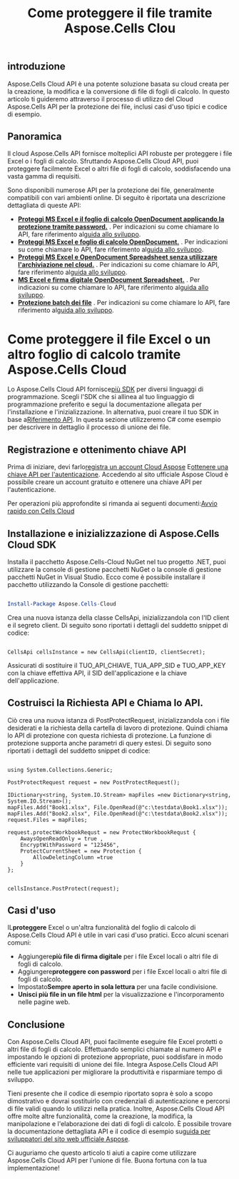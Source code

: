 ﻿---
title: Come proteggere il file tramite Aspose.Cells Clou
type: docs
url: /it/how-to-protect-file
description: Come proteggere il file tramite Aspose.Cells Cloud
weight: 10
kwords: Excel, Office Cloud, REST API, Foglio di calcolo, PDF, CSV, Json, Markdwon, Come proteggere il file tramite Aspose.Cells Cloud
---
## introduzione

Aspose.Cells Cloud API è una potente soluzione basata su cloud creata per la creazione, la modifica e la conversione di file di fogli di calcolo. In questo articolo ti guideremo attraverso il processo di utilizzo del Cloud Aspose.Cells API per la protezione dei file, inclusi casi d'uso tipici e codice di esempio.

## Panoramica

Il cloud Aspose.Cells API fornisce molteplici API robuste per proteggere i file Excel o i fogli di calcolo. Sfruttando Aspose.Cells Cloud API, puoi proteggere facilmente Excel o altri file di fogli di calcolo, soddisfacendo una vasta gamma di requisiti.


Sono disponibili numerose API per la protezione dei file, generalmente compatibili con vari ambienti online. Di seguito è riportata una descrizione dettagliata di queste API:

- **[Proteggi MS Excel e il foglio di calcolo OpenDocument applicando la protezione tramite password.](https://reference.aspose.cloud/cells/#/Workbook/PostEncryptWorkbook)** . Per indicazioni su come chiamare lo API, fare riferimento al[guida allo sviluppo](https://docs.aspose.cloud/cells/workbook/encrypt/).
- **[Proteggi MS Excel e foglio di calcolo OpenDocument.](https://reference.aspose.cloud/cells/#/Workbook/PostProtectWorkbook)** . Per indicazioni su come chiamare lo API, fare riferimento al[guida allo sviluppo](https://docs.aspose.cloud/cells/workbook/protect/).
- **[Proteggi MS Excel e OpenDocument Spreadsheet senza utilizzare l'archiviazione nel cloud.](https://reference.aspose.cloud/cells/#/LightCells/PostProtect)** . Per indicazioni su come chiamare lo API, fare riferimento al[guida allo sviluppo](https://docs.aspose.cloud/cells/protect/without-using-storage/).
- **[MS Excel e firma digitale OpenDocument Spreadsheet.](https://reference.aspose.cloud/cells/#/Workbook/PostDigitalSignature)** . Per indicazioni su come chiamare lo API, fare riferimento al[guida allo sviluppo](https://docs.aspose.cloud/cells/workbook/digital-signature/).
- **[Protezione batch dei file](https://reference.aspose.cloud/cells/#/Batch/PostBatchProtect)** . Per indicazioni su come chiamare lo API, fare riferimento al[guida allo sviluppo](https://docs.aspose.cloud/cells/batch/protect/).


# Come proteggere il file Excel o un altro foglio di calcolo tramite Aspose.Cells Cloud

 Lo Aspose.Cells Cloud API fornisce[più SDK](https://github.com/aspose-cells-cloud) per diversi linguaggi di programmazione. Scegli l'SDK che si allinea al tuo linguaggio di programmazione preferito e segui la documentazione allegata per l'installazione e l'inizializzazione. In alternativa, puoi creare il tuo SDK in base a[Riferimento API](https://reference.aspose.cloud/cells/). In questa sezione utilizzeremo C# come esempio per descrivere in dettaglio il processo di unione dei file.


## Registrazione e ottenimento chiave API

 Prima di iniziare, devi farlo[registra un account Cloud Aspose](https://id.containerize.com/signup) E[ottenere una chiave API per l'autenticazione](https://dashboard.aspose.cloud/applications). Accedendo al sito ufficiale Aspose Cloud è possibile creare un account gratuito e ottenere una chiave API per l'autenticazione.

 Per operazioni più approfondite si rimanda ai seguenti documenti:[Avvio rapido con Cells Cloud](https://docs.aspose.cloud/cells/quickstart/)


## Installazione e inizializzazione di Aspose.Cells Cloud SDK

Installa il pacchetto Aspose.Cells-Cloud NuGet nel tuo progetto .NET, puoi utilizzare la console di gestione pacchetti NuGet o la console di gestione pacchetti NuGet in Visual Studio.
Ecco come è possibile installare il pacchetto utilizzando la Console di gestione pacchetti:

```Powershell

Install-Package Aspose.Cells-Cloud

```
Crea una nuova istanza della classe CellsApi, inizializzandola con l'ID client e il segreto client. Di seguito sono riportati i dettagli del suddetto snippet di codice:

```CSharp

CellsApi cellsInstance = new CellsApi(clientID, clientSecret);

```

Assicurati di sostituire il TUO_API_CHIAVE, TUA_APP_SID e TUO_APP_KEY con la chiave effettiva API, il SID dell'applicazione e la chiave dell'applicazione.

## Costruisci la Richiesta API e Chiama lo API.

Ciò crea una nuova istanza di PostProtectRequest, inizializzandola con i file desiderati e la richiesta della cartella di lavoro di protezione. Quindi chiama lo API di protezione con questa richiesta di protezione. La funzione di protezione supporta anche parametri di query estesi. Di seguito sono riportati i dettagli del suddetto snippet di codice:


```CSharp

using System.Collections.Generic;

PostProtectRequest request = new PostProtectRequest();

IDictionary<string, System.IO.Stream> mapFiles =new Dictionary<string, System.IO.Stream>(); 
mapFiles.Add("Book1.xlsx", File.OpenRead(@"c:\testdata\Book1.xlsx"));
mapFiles.Add("Book2.xlsx", File.OpenRead(@"c:\testdata\Book2.xlsx"));
request.Files = mapFiles;

request.protectWorkbookRequst = new ProtectWorkbookRequst {
    AwaysOpenReadOnly = true ,
    EncryptWithPassword = "123456",
    ProtectCurrentSheet = new Protection { 
        AllowDeletingColumn =true
    }
};


cellsInstance.PostProtect(request);

```


## Casi d'uso

 IL**proteggere** Excel o un'altra funzionalità del foglio di calcolo di Aspose.Cells Cloud API è utile in vari casi d'uso pratici. Ecco alcuni scenari comuni:

-  Aggiungere**più file di firma digitale** per i file Excel locali o altri file di fogli di calcolo.
-  Aggiungere**proteggere con password** per i file Excel locali o altri file di fogli di calcolo.
-  Impostato**Sempre aperto in sola lettura** per una facile condivisione.
- **Unisci più file in un file html** per la visualizzazione e l'incorporamento nelle pagine web.

## Conclusione

Con Aspose.Cells Cloud API, puoi facilmente eseguire file Excel protetti o altri file di fogli di calcolo. Effettuando semplici chiamate al numero API e impostando le opzioni di protezione appropriate, puoi soddisfare in modo efficiente vari requisiti di unione dei file. Integra Aspose.Cells Cloud API nelle tue applicazioni per migliorare la produttività e risparmiare tempo di sviluppo.

 Tieni presente che il codice di esempio riportato sopra è solo a scopo dimostrativo e dovrai sostituirlo con credenziali di autenticazione e percorsi di file validi quando lo utilizzi nella pratica. Inoltre, Aspose.Cells Cloud API offre molte altre funzionalità, come la creazione, la modifica, la manipolazione e l'elaborazione dei dati di fogli di calcolo. È possibile trovare la documentazione dettagliata API e il codice di esempio su[guida per sviluppatori del sito web ufficiale Aspose](/developer-guide/).

Ci auguriamo che questo articolo ti aiuti a capire come utilizzare Aspose.Cells Cloud API per l'unione di file. Buona fortuna con la tua implementazione!

